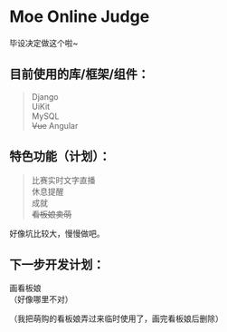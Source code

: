 # Moe Online Judge
毕设决定做这个啦~  
## 目前使用的库/框架/组件：  

> Django  
> UiKit  
> MySQL   
> ~~Vue~~
> Angular

## 特色功能（计划）：

> 比赛实时文字直播  
> 休息提醒  
> 成就  
> ~~看板娘卖萌~~  

好像坑比较大，慢慢做吧。

## 下一步开发计划：  
画看板娘  
（好像哪里不对）  

（我把萌购的看板娘弄过来临时使用了，画完看板娘后删除）